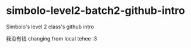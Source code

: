 # simbolo-level2-batch2-github-intro
Simbolo's level 2 class's github intro

我没有钱
changing from local tehee :3